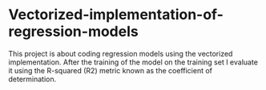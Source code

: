 # Vectorized-implementation-of-regression-models
This project is about coding regression models using the vectorized implementation. After the training of the model on the training set I evaluate it using the R-squared (R2) metric known as the coefficient of determination.
